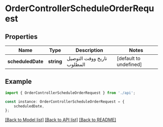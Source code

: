 # OrderControllerScheduleOrderRequest


## Properties

Name | Type | Description | Notes
------------ | ------------- | ------------- | -------------
**scheduledDate** | **string** | تاريخ ووقت التوصيل المطلوب | [default to undefined]

## Example

```typescript
import { OrderControllerScheduleOrderRequest } from './api';

const instance: OrderControllerScheduleOrderRequest = {
    scheduledDate,
};
```

[[Back to Model list]](../README.md#documentation-for-models) [[Back to API list]](../README.md#documentation-for-api-endpoints) [[Back to README]](../README.md)
